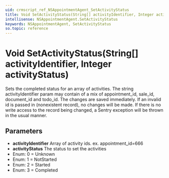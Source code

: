 ```yaml
---
uid: crmscript_ref_NSAppointmentAgent_SetActivityStatus
title: Void SetActivityStatus(String[] activityIdentifier, Integer activityStatus)
intellisense: NSAppointmentAgent.SetActivityStatus
keywords: NSAppointmentAgent, SetActivityStatus
so.topic: reference
---
```


# Void SetActivityStatus(String[] activityIdentifier, Integer activityStatus)

Sets the completed status for an array of activities. The string activityIdentifier param may contain of a mix of appointment_id, sale_id, document_id and todo_id. The changes are saved immediately. If an invalid id is passed in (nonexistent record), no changes will be made. If there is no write access to the record being changed, a Sentry exception will be thrown in the usual manner.

## Parameters

* **activityIdentifier** Array of activity ids. ex. appointment_id=666
* **activityStatus** The status to set the activities
* Enum: 0 = Unknown 
* Enum: 1 = NotStarted 
* Enum: 2 = Started 
* Enum: 3 = Completed 
